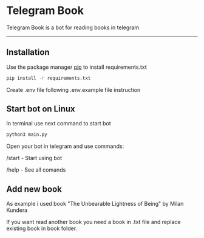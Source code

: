 # Telegram Book  

Telegram Book is a bot for reading books in telegram  

----

## Installation

Use the package manager [pip](https://pip.pypa.io/en/stable/) to install requirements.txt

```bash
pip install -r requirements.txt
```

Create .env file following .env.example file instruction  

## Start bot on Linux  

In terminal use next command to start bot  

```bash
python3 main.py  
```

Open your bot in telegram and use commands:   

/start  - Start using bot  

/help  - See all comands  

## Add new book  

As example i used book "The Unbearable Lightness of Being" by Milan Kundera   

If you want read another book you need a book in .txt file and replace existing book in book folder.
